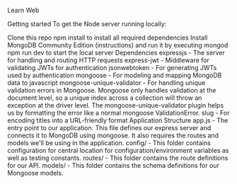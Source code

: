 Learn Web

Getting started
To get the Node server running locally:

Clone this repo
npm install to install all required dependencies
Install MongoDB Community Edition (instructions) and run it by executing mongod
npm run dev to start the local server
Dependencies
expressjs - The server for handling and routing HTTP requests
express-jwt - Middleware for validating JWTs for authentication
jsonwebtoken - For generating JWTs used by authentication
mongoose - For modeling and mapping MongoDB data to javascript
mongoose-unique-validator - For handling unique validation errors in Mongoose. Mongoose only handles validation at the document level, so a unique index across a collection will throw an exception at the driver level. The mongoose-unique-validator plugin helps us by formatting the error like a normal mongoose ValidationError.
slug - For encoding titles into a URL-friendly format
Application Structure
app.js - The entry point to our application. This file defines our express server and connects it to MongoDB using mongoose. It also requires the routes and models we'll be using in the application.
config/ - This folder contains configuration for central location for configuration/environment variables as well as testing constants.
routes/ - This folder contains the route definitions for our API.
models/ - This folder contains the schema definitions for our Mongoose models.
